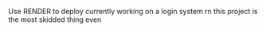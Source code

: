 Use RENDER to deploy currently working on a login system rn
this project is the most skidded thing even
